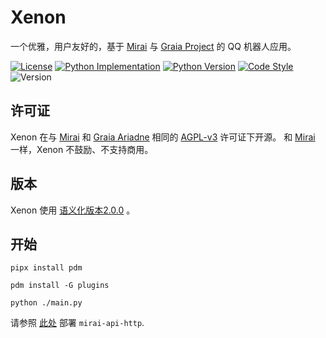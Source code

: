 # Xenon
一个优雅，用户友好的，基于 [Mirai](https://github.com/mamoe/mirai) 与
[Graia Project](https://github.com/GraiaProject/) 的 QQ 机器人应用。

[![License](https://img.shields.io/badge/license-AGPL--v3-green)](https://www.gnu.org/licenses/agpl-3.0.html)
[![Python Implementation](https://img.shields.io/badge/implementation-cpython-informational)](https://github.com/python/cpython)
[![Python Version](https://img.shields.io/badge/python-3.9-informational)](https://docs.python.org/zh-cn/3.9/)
[![Code Style](https://img.shields.io/badge/code%20style-black-black)](http://github.com/psf/black)
![Version](https://img.shields.io/badge/version-1.0.0--pre1-brightgreen)

## 许可证
Xenon 在与 [Mirai](https://github.com/mamoe/mirai) 和
[Graia Ariadne](https://github.com/GraiaProject/Ariadne) 相同的
[AGPL-v3](https://www.gnu.org/licenses/agpl-3.0.html) 许可证下开源。
和 [Mirai](https://github.com/mamoe/mirai) 一样，Xenon 不鼓励、不支持商用。

## 版本
Xenon 使用 [语义化版本2.0.0](https://semver.org/lang/zh-CN/spec/v2.0.0.html/) 。

## 开始

```shell
pipx install pdm

pdm install -G plugins

python ./main.py
```

请参照 [此处](https://graiax.cn/make_ero_bot/before/1_mirai.html) 部署 `mirai-api-http`.